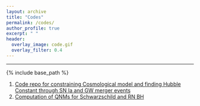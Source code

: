```yaml
---
layout: archive
title: "Codes"
permalink: /codes/
author_profile: true
excerpt: " "
header:
  overlay_image: code.gif
  overlay_filter: 0.4
---
```

---

{% include base_path %}

1. [Code repo for constraining Cosmological model and finding Hubble Constant through SN Ia and GW merger events](https://github.com/AshleyChraya/HubbleConstant-ConstraintsForVCG)
2. [Computation of QNMs for Schwarzschild and RN BH](https://github.com/AshleyChraya/QNM_Vritika)